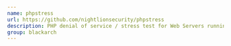 ```yaml
---
name: phpstress
url: https://github.com/nightlionsecurity/phpstress
description: PHP denial of service / stress test for Web Servers running PHP-FPM or PHP-CGI. URL : https://github.com/nightlionsecurity/phpstress Groups : blackarch blackarch-dos
group: blackarch
---
```

